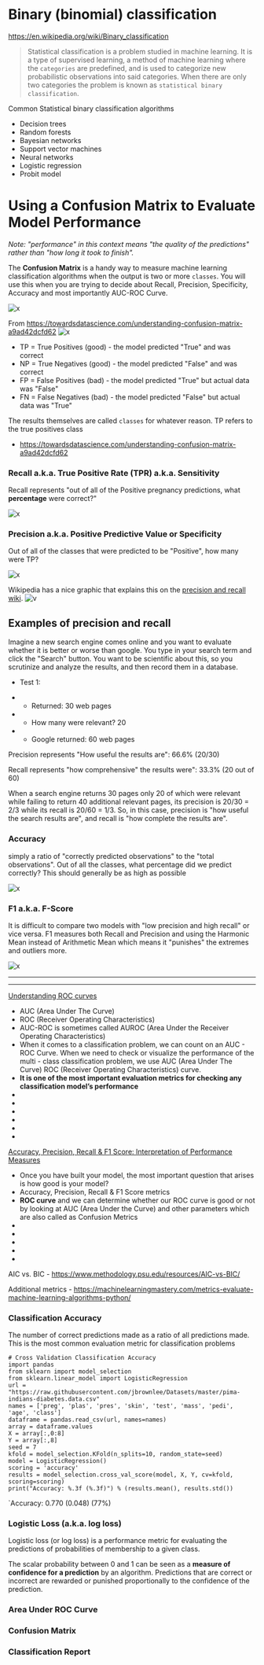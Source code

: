 # Binary (binomial) classification 

https://en.wikipedia.org/wiki/Binary_classification
> Statistical classification is a problem studied in machine learning. It is a type of supervised learning, a method of machine learning where the `categories` are predefined, and is used to categorize new probabilistic observations into said categories. 
> When there are only two categories the problem is known as `statistical binary classification`.

Common Statistical binary classification algorithms 
- Decision trees
- Random forests
- Bayesian networks
- Support vector machines
- Neural networks
- Logistic regression
- Probit model

# Using a Confusion Matrix to Evaluate Model Performance 
*Note: "performance" in this context means "the quality of the predictions" 
rather than "how long it took to finish".*

The **Confusion Matrix** is a handy way to measure machine learning 
classification algorithms when the output is two or more `classes`. 
You will use this when you are trying to decide about Recall, Precision, Specificity, Accuracy and most importantly AUC-ROC Curve.

![x](https://i.imgur.com/XisI7v7.png)

From https://towardsdatascience.com/understanding-confusion-matrix-a9ad42dcfd62
![x](https://i.imgur.com/5K9y5Q3.png)

* TP = True Positives (good) - the model predicted "True" and was correct 
* NP = True Negatives (good) - the model predicted "False" and was correct 
* FP = False Positives (bad) - the model predicted "True" but actual data was "False"
* FN = False Negatives (bad) - the model predicted "False" but actual data was "True"

The results themselves are called `classes` for whatever reason. TP refers to the true positives class

* https://towardsdatascience.com/understanding-confusion-matrix-a9ad42dcfd62

### Recall a.k.a. True Positive Rate (TPR) a.k.a. Sensitivity
Recall represents "out of all of the Positive pregnancy predictions, 
what **percentage** were correct?"

![x](https://i.imgur.com/UEsgBgf.gif)

### Precision a.k.a. Positive Predictive Value or Specificity
Out of all of the classes that were predicted to be "Positive", how many were TP?

![x](https://i.imgur.com/J3DHXzO.gif)

Wikipedia has a nice graphic that explains this on the 
[precision and recall wiki](https://en.wikipedia.org/wiki/Precision_and_recall). 
![v](https://upload.wikimedia.org/wikipedia/commons/thumb/2/26/Precisionrecall.svg/350px-Precisionrecall.svg.png)

## Examples of precision and recall
Imagine a new search engine comes online and you want to evaluate whether it is
better or worse than google. You type in your search term and click the "Search" button. 
You want to be scientific about this, so you scrutinize and analyze the results,
and then record them in a database. 
- Test 1: 
* * Returned: 30 web pages 
* * How many were relevant? 20
* * Google returned: 60 web pages

Precision represents "How useful the results are": 66.6% (20/30)

Recall represents "how comprehensive" the results were": 33.3% (20 out of 60)

When a search engine returns 30 pages only 20 of which were 
relevant while failing to return 40 additional relevant pages, 
its precision is 20/30 = 2/3 while its recall is 20/60 = 1/3. 
So, in this case, precision is "how useful the search results are", and recall is "how complete the results are".

### Accuracy
simply a ratio of "correctly predicted observations" to the "total observations". 
Out of all the classes, what percentage did we predict correctly? 
This should generally be as high as possible

![x](https://i.imgur.com/6ZLrUHb.gif)

### F1 a.k.a. F-Score
It is difficult to compare two models with "low precision and high recall" or vice versa. F1 measures both Recall and Precision and using the Harmonic Mean instead of Arithmetic Mean which means it "punishes" the extremes and outliers
more.

![x](https://i.imgur.com/y2jsWBa.png)

---
***

[Understanding ROC curves](https://towardsdatascience.com/understanding-auc-roc-curve-68b2303cc9c5)
* AUC (Area Under The Curve) 
* ROC (Receiver Operating Characteristics)
* AUC-ROC is sometimes called AUROC (Area Under the Receiver Operating Characteristics)
* When it comes to a classification problem, we can count on an AUC - ROC Curve. When we need to check or visualize the performance of the multi - class classification problem, we use AUC (Area Under The Curve) ROC (Receiver Operating Characteristics) curve. 
* **It is one of the most important evaluation metrics for checking any classification model’s performance** 
* 
* 
* 
* 
* 
* 

[Accuracy, Precision, Recall & F1 Score: Interpretation of Performance Measures](https://blog.exsilio.com/all/accuracy-precision-recall-f1-score-interpretation-of-performance-measures/)
* Once you have built your model, the most important question that arises is how good is your model?
* Accuracy, Precision, Recall & F1 Score metrics 
* **ROC curve** and we can determine whether our ROC curve is good or not by looking at AUC (Area Under the Curve) and other parameters which are also called as Confusion Metrics
* 
* 
* 
* 
* 


AIC vs. BIC - https://www.methodology.psu.edu/resources/AIC-vs-BIC/

Additional metrics - https://machinelearningmastery.com/metrics-evaluate-machine-learning-algorithms-python/

### Classification Accuracy
The number of correct predictions made as a ratio of all predictions made. This is the most common evaluation metric for classification problems

~~~
# Cross Validation Classification Accuracy
import pandas
from sklearn import model_selection
from sklearn.linear_model import LogisticRegression
url = "https://raw.githubusercontent.com/jbrownlee/Datasets/master/pima-indians-diabetes.data.csv"
names = ['preg', 'plas', 'pres', 'skin', 'test', 'mass', 'pedi', 'age', 'class']
dataframe = pandas.read_csv(url, names=names)
array = dataframe.values
X = array[:,0:8]
Y = array[:,8]
seed = 7
kfold = model_selection.KFold(n_splits=10, random_state=seed)
model = LogisticRegression()
scoring = 'accuracy'
results = model_selection.cross_val_score(model, X, Y, cv=kfold, scoring=scoring)
print("Accuracy: %.3f (%.3f)") % (results.mean(), results.std())
~~~

`Accuracy: 0.770 (0.048)
(77%)

### Logistic Loss (a.k.a. log loss)
Logistic loss (or log loss) is a performance metric for evaluating the predictions of probabilities of membership to a given class.

The scalar probability between 0 and 1 can be seen as a **measure of confidence for a prediction** by an algorithm. 
Predictions that are correct or incorrect are rewarded or punished proportionally to the confidence of the 
prediction.

### Area Under ROC Curve

### Confusion Matrix

### Classification Report
